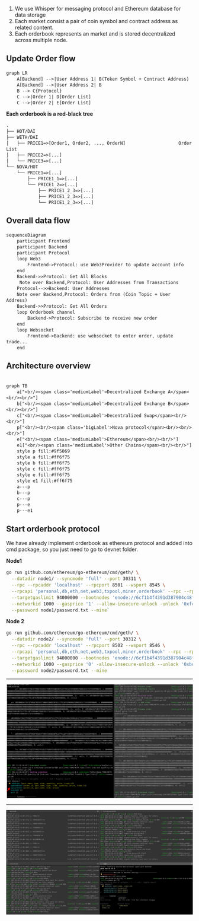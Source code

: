 1. We use Whisper for messaging protocol and Ethereum database for data storage
2. Each market consist a pair of coin symbol and contract address as related content.
3. Each orderbook represents an market and is stored decentralized across multiple node.

## Update Order flow

```mermaid
graph LR
    A[Backend] -->|User Address 1| B(Token Symbol + Contract Address)
    A[Backend] -->|User Address 2| B
    B --> C{Protocol}
    C -->|Order 1| D[Order List]
    C -->|Order 2| E[Order List]
```

**Each orderbook is a red-black tree**

```
.
├── HOT/DAI
├── WETH/DAI
│   ├── PRICE1=>[Order1, Order2, ..., OrderN]                    Order List
│   ├── PRICE2=>[...]
│   └── PRICE3=>[...]
└── NOVA/HOT
    └── PRICE1=>[...]
        ├── PRICE1_1=>[...]
        └── PRICE1_2=>[...]
            ├── PRICE1_2_3=>[...]
            ├── PRICE1_2_3=>[...]
            └── PRICE1_2_3=>[...]

```

## Overall data flow

```mermaid
sequenceDiagram
    participant Frontend
    participant Backend
    participant Protocol
    loop Web3
        Frontend->Protocol: use Web3Provider to update account info
    end
    Backend->>Protocol: Get All Blocks
     Note over Backend,Protocol: User Addresses from Transactions
    Protocol-->>Backend: User Addresses
    Note over Backend,Protocol: Orders from (Coin Topic + User Address)
    Backend->>Protocol: Get All Orders
    loop Orderbook channel
        Backend->Protocol: Subscribe to receive new order
    end
    loop Websocket
        Frontend->Backend: use websocket to enter order, update trade...
    end
```

## Architecture overview

```mermaid.architecture

graph TB
    a["<br/><span class='mediumLabel'>Decentralized Exchange A</span><br/><br/>"]
    b["<br/><span class='mediumLabel'>Decentralized Exchange B</span><br/><br/>"]
    c["<br/><span class='mediumLabel'>Decentralized Swap</span><br/><br/>"]
    p["<br/><br/><span class='bigLabel'>Nova protocol</span><br/><br/><br/>"]
    e["<br/><span class='mediumLabel'>Ethereum</span><br/><br/>"]
    e1["<br/><span class='mediumLabel'>Other Chains</span><br/><br/>"]
    style p fill:#9f5069
    style a fill:#ff6f75
    style b fill:#ff6f75
    style c fill:#ff6f75
    style e fill:#ff6f75
    style e1 fill:#ff6f75
    a---p
    b---p
    c---p
    p---e
    p---e1
```

## Start orderbook protocol

We have already implement orderbook as ethereum protocol and added into cmd package, so you just need to go to devnet folder.

**Node1**

```bash
go run github.com/ethereum/go-ethereum/cmd/geth/ \
  --datadir node1/ --syncmode 'full' --port 30311 \
  --rpc --rpcaddr 'localhost' --rpcport 8501 --wsport 8545 \
  --rpcapi 'personal,db,eth,net,web3,txpool,miner,orderbook' --rpc --rpccorsdomain "*" \
  --targetgaslimit 94000000 --bootnodes 'enode://6cf1b4f4391d387904c48fc18403b49d0df0588e0a20511f0ff830de30867f3e12daaf6138ccfc2583b4b76b7b5bc0b7493e1ae1cb5ae951cd1f6221b147ec50@127.0.0.1:30310' \
  --networkid 1000 --gasprice '1' --allow-insecure-unlock -unlock '0xfcc9d477af8a7fe823ecb24bbd541e779aa72f31' \
  --password node1/password.txt --mine`
```

**Node 2**

```bash
go run github.com/ethereum/go-ethereum/cmd/geth/ \
  --datadir node2/ --syncmode 'full' --port 30312 \
  --rpc --rpcaddr 'localhost' --rpcport 8502 --wsport 8546 \
  --rpcapi 'personal,db,eth,net,web3,txpool,miner,orderbook' --rpc --rpccorsdomain "*" \
  --targetgaslimit 94000000 --bootnodes 'enode://6cf1b4f4391d387904c48fc18403b49d0df0588e0a20511f0ff830de30867f3e12daaf6138ccfc2583b4b76b7b5bc0b7493e1ae1cb5ae951cd1f6221b147ec50@127.0.0.1:30310' \
  --networkid 1000 --gasprice '0' -allow-insecure-unlock --unlock '0xbd89f54c601cfee303ed61b9b5ae3be21cc09d66' \
  --password node2/password.txt --mine
```

---

![orderbook1](assets/orderbook1.png)

---

![orderbook2](assets/orderbook2.jpg)
